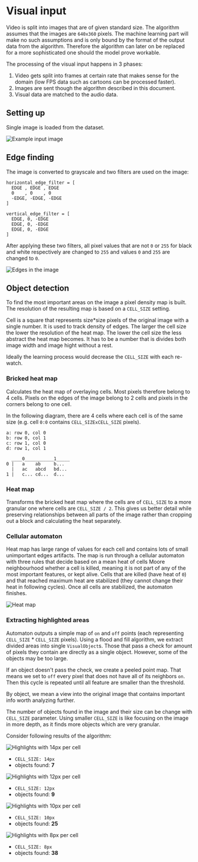 # Visual input
Video is split into images that are of given standard size. The algorithm
assumes that the images are `640x360` pixels. The machine learning part will
make no such assumptions and is only bound by the format of the output data from
the algorithm. Therefore the algorithm can later on be replaced for a more
sophisticated one should the model prove workable.

The processing of the visual input happens in 3 phases:

1) Video gets split into frames at certain rate that makes sense for the domain
(low FPS data such as cartoons can be processed faster).
2) Images are sent though the algorithm described in this document.
3) Visual data are matched to the audio data.

## Setting up
Single image is loaded from the dataset.

![Example input image](images/visual_input.png)

## Edge finding
The image is converted to grayscale and two filters are used on the image:

```
horizontal_edge_filter = [
  EDGE , EDGE , EDGE
  0    , 0    , 0
  -EDGE, -EDGE, -EDGE
]

vertical_edge_filter = [
  EDGE, 0, -EDGE
  EDGE, 0, -EDGE
  EDGE, 0, -EDGE
]
```

After applying these two filters, all pixel values that are not `0` or `255` for
black and white respectively are changed to `255` and values `0` and `255` are
changed to `0`.

![Edges in the image](images/edge_detection.png)

## Object detection
To find the most important areas on the image a pixel density map is
built. The resolution of the resulting map is based on a `CELL_SIZE` setting.

Cell is a square that represents size*size pixels of the original image with
a single number. It is used to track density of edges. The larger the cell
size the lower the resolution of the heat map. The lower the cell size the
less abstract the heat map becomes. It has to be a number that is divides
both image width and image hight without a rest.

Ideally the learning process would decrease the `CELL_SIZE` with each re-watch.

### Bricked heat map
Calculates the heat map of overlaying cells. Most pixels therefore belong
to 4 cells. Pixels on the edges of the image belong to 2 cells and pixels
in the corners belong to one cell.

In the following diagram, there are 4 cells where each cell is of the same
size (e.g. cell `0:0` contains `CELL_SIZExCELL_SIZE` pixels).

```
a: row 0, col 0
b: row 0, col 1
c: row 1, col 0
d: row 1, col 1

  ____0___________1_____
0 |   a    ab     b...
  |   ac   abcd   bd...
1 |   c... cd...  d...
```

### Heat map
Transforms the bricked heat map where the cells are of `CELL_SIZE` to a more
granular one where cells are `CELL_SIZE / 2`. This gives us better detail
while preserving relationships between all parts of the image rather than
cropping out a block and calculating the heat separately.

### Cellular automaton
Heat map has large range of values for each cell and contains lots of small
unimportant edges artifacts. The map is run through a cellular automaton with
three rules that decide based on a mean heat of cells Moore neighbourhood
whether a cell is killed, meaning it is not part of any of the most important
features, or kept alive. Cells that are killed (have heat of `0`) and that
reached maximum heat are stabilized (they cannot change their heat in following
cycles). Once all cells are stabilized, the automaton finishes.

![Heat map](images/heat_detection.png)

### Extracting highlighted areas
Automaton outputs a simple map of `on` and `off` points (each representing
`CELL_SIZE` * `CELL_SIZE` pixels). Using a flood and fill algorithm, we extract
divided areas into single `VisualObject`s. Those that pass a check for amount of
pixels they contain are directly as a single object. However, some of the objects
may be too large.

If an object doesn't pass the check, we create a peeled point map. That means we
set to `off` every pixel that does not have all of its neighbors `on`. Then this
cycle is repeated until all feature are smaller than the threshold.

By object, we mean a view into the original image that contains important info
worth analyzing further.

The number of objects found in the image and their size can be change with
`CELL_SIZE` parameter. Using smaller `CELL_SIZE` is like focusing on the image
in more depth, as it finds more objects which are very granular.

Consider following results of the algorithm:

![Highlights with 14px per cell](images/highlighted_objects_14px_cell.png)
- `CELL_SIZE: 14px`
- objects found: **7**

![Highlights with 12px per cell](images/highlighted_objects_12px_cell.png)
- `CELL_SIZE: 12px`
- objects found: **9**

![Highlights with 10px per cell](images/highlighted_objects_10px_cell.png)
- `CELL_SIZE: 10px`
- objects found: **25**

![Highlights with 8px per cell](images/highlighted_objects_8px_cell.png)
- `CELL_SIZE: 8px`
- objects found: **38**
